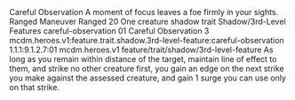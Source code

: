 <ability>
  <name>Careful Observation</name>
  <flavor>A moment of focus leaves a foe firmly in your sights.</flavor>
  <keywords>
    <keyword>Ranged</keyword>
  </keywords>
  <type>Maneuver</type>
  <distance>Ranged 20</distance>
  <target>One creature</target>
  <metadata>
    <class>shadow</class>
    <feature_type>trait</feature_type>
    <file_dpath>Shadow/3rd-Level Features</file_dpath>
    <item_id>careful-observation</item_id>
    <item_index>01</item_index>
    <item_name>Careful Observation</item_name>
    <level>3</level>
    <scc>mcdm.heroes.v1:feature.trait.shadow.3rd-level-feature:careful-observation</scc>
    <scdc>1.1.1:9.1.2.7:01</scdc>
    <source>mcdm.heroes.v1</source>
    <type>feature/trait/shadow/3rd-level-feature</type>
  </metadata>
  <effects>
    <effect type="mundane">As long as you remain within distance of the target, maintain line of effect to them, and strike no other creature first, you gain an edge on the next strike you make against the assessed creature, and gain 1 surge you can use only on that strike.</effect>
  </effects>
</ability>
